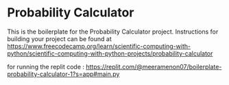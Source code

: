 # Probability Calculator

This is the boilerplate for the Probability Calculator project. Instructions for building your project can be found at https://www.freecodecamp.org/learn/scientific-computing-with-python/scientific-computing-with-python-projects/probability-calculator

for running the replit code :
https://replit.com/@meeramenon07/boilerplate-probability-calculator-1?s=app#main.py
